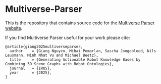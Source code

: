 # Multiverse-Parser

This is the repository that contains source code for the [Multiverse Parser website](https://multiverse-framework.github.io/Multiverse-Parser).

If you find Multiverse Parser useful for your work please cite:
```
@article{giang2025multiverseparser,
  author    = {Giang Nguyen, Mihai Pomarlan, Sascha Jongebloed, Nils Leusmann, Minh Nhat Vu and Michael Beetz},
  title     = {Generating Actionable Robot Knowledge Bases by Combining 3D Scene Graphs with Robot Ontologies},
  journal   = {IROS},
  year      = {2025},
}
```

